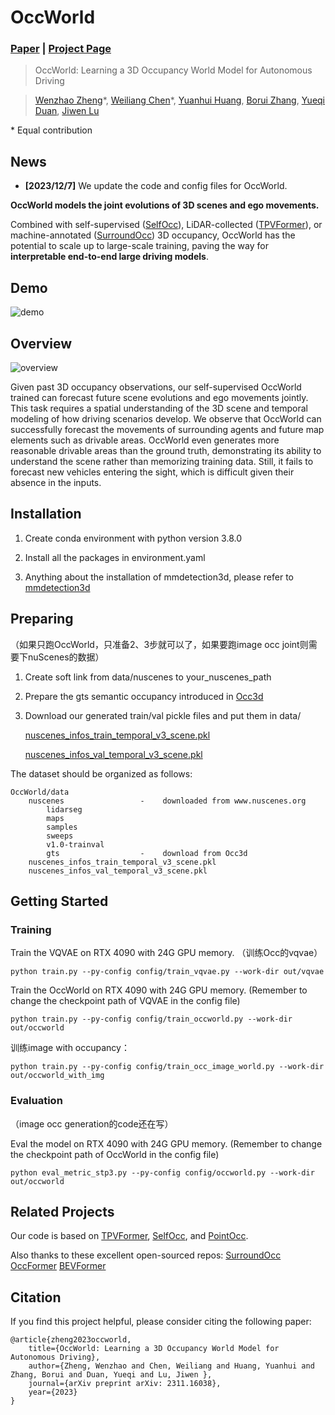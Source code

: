 # OccWorld
### [Paper](https://arxiv.org/pdf/2311.16038) | [Project Page](https://wzzheng.net/OccWorld/) 

> OccWorld: Learning a 3D Occupancy World Model for Autonomous Driving

> [Wenzhao Zheng](https://wzzheng.net/)\*, [Weiliang Chen](https://github.com/chen-wl20)\*, [Yuanhui Huang](https://scholar.google.com/citations?hl=zh-CN&user=LKVgsk4AAAAJ), [Borui Zhang](https://boruizhang.site/), [Yueqi Duan](https://duanyueqi.github.io/), [Jiwen Lu](http://ivg.au.tsinghua.edu.cn/Jiwen_Lu/)

\* Equal contribution

## News

- **[2023/12/7]** We update the code and config files for OccWorld. 

**OccWorld models the joint evolutions of 3D scenes and ego movements.**

Combined with self-supervised ([SelfOcc](https://github.com/huang-yh/SelfOcc)), LiDAR-collected ([TPVFormer](https://github.com/wzzheng/TPVFormer)), or machine-annotated ([SurroundOcc](https://github.com/weiyithu/SurroundOcc))  3D occupancy, OccWorld has the potential to scale up to large-scale training, paving the way for **interpretable end-to-end large driving models**.

## Demo

![demo](./assets/demo.gif)

## Overview

![overview](./assets/overview.png)

Given past 3D occupancy observations, our self-supervised OccWorld trained can forecast future scene evolutions and ego movements jointly. This task requires a spatial understanding of the 3D scene and temporal modeling of how driving scenarios develop. We observe that OccWorld can successfully forecast the movements of surrounding agents and future map elements such as drivable areas. OccWorld even generates more reasonable drivable areas than the ground truth, demonstrating its ability to understand the scene rather than memorizing training data. Still, it fails to forecast new vehicles entering the sight, which is difficult given their absence in the inputs. 


## Installation
1. Create conda environment with python version 3.8.0

2. Install all the packages in environment.yaml

3. Anything about the installation of mmdetection3d, please refer to [mmdetection3d](https://mmdetection3d.readthedocs.io/en/latest/getting_started.html#installation)

## Preparing

（如果只跑OccWorld，只准备2、3步就可以了，如果要跑image occ joint则需要下nuScenes的数据）

1. Create soft link from data/nuscenes to your_nuscenes_path

2. Prepare the gts semantic occupancy introduced in [Occ3d](https://github.com/Tsinghua-MARS-Lab/Occ3D)

3. Download our generated train/val pickle files and put them in data/

    [nuscenes_infos_train_temporal_v3_scene.pkl](https://cloud.tsinghua.edu.cn/d/9e231ed16e4a4caca3bd/)

    [nuscenes_infos_val_temporal_v3_scene.pkl](https://cloud.tsinghua.edu.cn/d/9e231ed16e4a4caca3bd/)

  The dataset should be organized as follows:

```
OccWorld/data
    nuscenes                 -    downloaded from www.nuscenes.org
        lidarseg
        maps
        samples
        sweeps
        v1.0-trainval
        gts                  -    download from Occ3d
    nuscenes_infos_train_temporal_v3_scene.pkl
    nuscenes_infos_val_temporal_v3_scene.pkl
```

## Getting Started

### Training
Train the VQVAE on RTX 4090 with 24G GPU memory. （训练Occ的vqvae）
```
python train.py --py-config config/train_vqvae.py --work-dir out/vqvae
```
Train the OccWorld on RTX 4090 with 24G GPU memory. (Remember to change the checkpoint path of VQVAE in the config file)
```
python train.py --py-config config/train_occworld.py --work-dir out/occworld
```
训练image with occupancy：
```
python train.py --py-config config/train_occ_image_world.py --work-dir out/occworld_with_img
```

### Evaluation

（image occ generation的code还在写）

Eval the model on RTX 4090 with 24G GPU memory. (Remember to change the checkpoint path of OccWorld in the config file)
```
python eval_metric_stp3.py --py-config config/occworld.py --work-dir out/occworld
```
## Related Projects

Our code is based on [TPVFormer](https://github.com/wzzheng/TPVFormer), [SelfOcc](https://github.com/huang-yh/SelfOcc), and [PointOcc](https://github.com/wzzheng/PointOcc). 

Also thanks to these excellent open-sourced repos:
[SurroundOcc](https://github.com/weiyithu/SurroundOcc) 
[OccFormer](https://github.com/zhangyp15/OccFormer)
[BEVFormer](https://github.com/fundamentalvision/BEVFormer)

## Citation

If you find this project helpful, please consider citing the following paper:
```
@article{zheng2023occworld,
    title={OccWorld: Learning a 3D Occupancy World Model for Autonomous Driving},
    author={Zheng, Wenzhao and Chen, Weiliang and Huang, Yuanhui and Zhang, Borui and Duan, Yueqi and Lu, Jiwen },
    journal={arXiv preprint arXiv: 2311.16038},
    year={2023}
}
```
